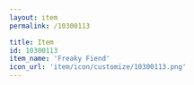 ```yaml
---
layout: item
permalink: /10300113

title: Item
id: 10300113
item_name: 'Freaky Fiend'
icon_url: 'item/icon/customize/10300113.png'
---
```

